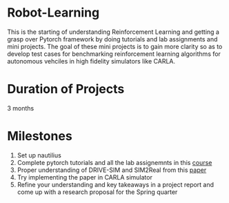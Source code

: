 # Robot-Learning

This is the starting of understanding Reinforcement Learning and getting a grasp over Pytorch framework by doing tutorials and lab assignments and mini projects. The goal of these mini projects is to gain more clarity so as to develop test cases for benchmarking reinforcement learning algorithms for autonomous vehciles in high fidelity simulators like CARLA.

# Duration of Projects 
3 months

# Milestones
1. Set up nautilius
2. Complete pytorch tutorials and all the lab assignemnts in this [course](https://alex-mitrevski.com/robot-learning.html)
3. Proper understanding of DRIVE-SIM and SIM2Real from this [paper](https://github.com/Aleenatron/Robot-Learning-/blob/main/resources/main_640862.pdf)
4. Try implementing the paper in CARLA simulator
5. Refine your understanding and key takeaways in a project report and come up with a research proposal for the Spring quarter


